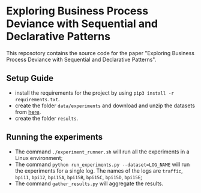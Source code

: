 # Exploring Business Process Deviance with Sequential and Declarative Patterns

This reposotory contains the source code for the paper "Exploring Business Process Deviance with Sequential and Declarative Patterns".

## Setup  Guide

- install the requirements for the project by using `pip3 install -r requirements.txt`.
- create the folder `data/experiments` and download and unzip the datasets from [here](https://scientificnet-my.sharepoint.com/:f:/g/personal/idonadello_unibz_it/Euyx29QOy_JGjT1TBYQHT9ABiQp0eNC8vVB2urErX0979Q?e=E9Jv4t).
- create the folder `results`.

## Running the experiments
- The command `./experiment_runner.sh` will run all the experiments in a Linux environment;
- The command `python run_experiments.py --dataset=LOG_NAME` will run the experiments for a single log. The names of the logs are `traffic`, `bpi11`, `bpi12`, `bpi15A`, `bpi15B`, `bpi15C`, `bpi15D`, `bpi15E`;
- The command `gather_results.py` will aggregate the results.